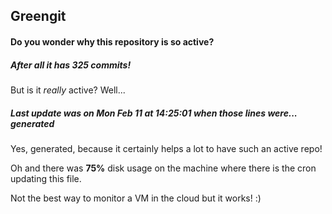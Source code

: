## Greengit

#### Do you wonder why this repository is so active?

##### After all it has 325 commits!

But is it *really* active? Well...

##### Last update was on Mon Feb 11 at 14:25:01 when those lines were... generated

Yes, generated, because it certainly helps a lot to have such an active repo!

Oh and there was **75%** disk usage on the machine
where there is the cron updating this file.

Not the best way to monitor a VM in the cloud but it works! :)
